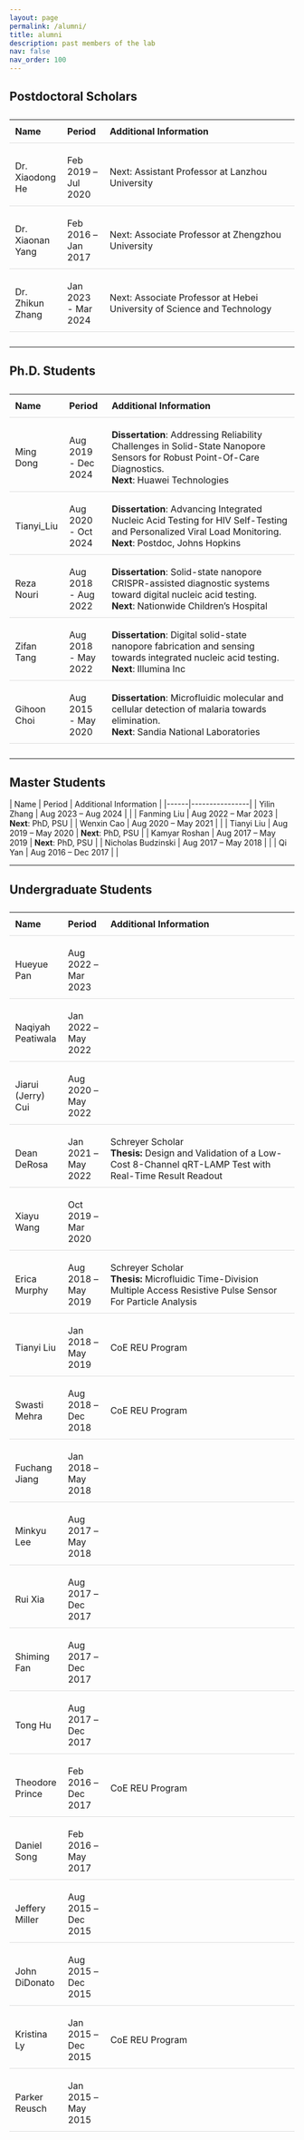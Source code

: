 ```yaml
---
layout: page
permalink: /alumni/
title: alumni
description: past members of the lab
nav: false
nav_order: 100
---
```


<style>
  table {
    width: 100%;
    table-layout: fixed;
    border-collapse: separate; /* Change from collapse to separate */
    border-spacing: 0 10px; /* Adds space between rows */
  }
  th, td {
    padding: 10px;
    border-bottom: 1px solid #ddd;
    text-align: left;
  }
  th:first-child, td:first-child {
    width: 15%;
  }
  th:nth-child(2), td:nth-child(2) {
    width: 15%;
  }
  th:last-child, td:last-child {
    width: 70%;
  }
</style>

## Postdoctoral Scholars

| Name | Period | Additional Information |
|------|--------|-----------------|
| Dr. Xiaodong He | Feb 2019 – Jul 2020 | Next: Assistant Professor at Lanzhou University |
| Dr. Xiaonan Yang | Feb 2016 – Jan 2017 | Next: Associate Professor at Zhengzhou University |
| Dr. Zhikun Zhang | Jan 2023 - Mar 2024 | Next: Associate Professor at Hebei University of Science and Technology |

---

## Ph.D. Students

| Name | Period | Additional Information |
|------|----------------|--------|
| Ming Dong | Aug 2019 - Dec 2024 | **Dissertation**: Addressing Reliability Challenges in Solid-State Nanopore Sensors for Robust Point-Of-Care Diagnostics. <br>**Next**: Huawei Technologies |
| Tianyi_Liu | Aug 2020 - Oct 2024 | **Dissertation**: Advancing Integrated Nucleic Acid Testing for HIV Self-Testing and Personalized Viral Load Monitoring. <br>**Next**: Postdoc, Johns Hopkins |
| Reza Nouri | Aug 2018 - Aug 2022 | **Dissertation**: Solid-state nanopore CRISPR-assisted diagnostic systems toward digital nucleic acid testing. <br>**Next**: Nationwide Children’s Hospital |
| Zifan Tang | Aug 2018 - May 2022 | **Dissertation**: Digital solid-state nanopore fabrication and sensing towards integrated nucleic acid testing. <br>**Next**: Illumina Inc |
| Gihoon Choi | Aug 2015 - May 2020 | **Dissertation**: Microfluidic molecular and cellular detection of malaria towards elimination. <br>**Next**: Sandia National Laboratories |

---

## Master Students

| Name | Period | Additional Information |
|------|----------------|
| Yilin Zhang |  Aug 2023 – Aug 2024 | |
| Fanming Liu |  Aug 2022 – Mar 2023 | **Next**: PhD, PSU |
| Wenxin Cao |  Aug 2020 – May 2021 | |
| Tianyi Liu  |  Aug 2019 – May 2020 | **Next**: PhD, PSU |
| Kamyar Roshan |  Aug 2017 – May 2019 | **Next**: PhD, PSU |
| Nicholas Budzinski |  Aug 2017 – May 2018 | |
| Qi Yan |  Aug 2016 – Dec 2017 | |

---

## Undergraduate Students

| Name | Period | Additional Information |
|------|--------|------------------------|
| Hueyue Pan | Aug 2022 – Mar 2023 |  |
| Naqiyah Peatiwala | Jan 2022 – May 2022 |  |
| Jiarui (Jerry) Cui | Aug 2020 – May 2022 |  |
| Dean DeRosa | Jan 2021 – May 2022 | Schreyer Scholar<br>**Thesis:** Design and Validation of a Low-Cost 8-Channel qRT-LAMP Test with Real-Time Result Readout |
| Xiayu Wang | Oct 2019 – Mar 2020 |  |
| Erica Murphy | Aug 2018 – May 2019 | Schreyer Scholar<br>**Thesis:** Microfluidic Time-Division Multiple Access Resistive Pulse Sensor For Particle Analysis |
| Tianyi Liu | Jan 2018 – May 2019 | CoE REU Program|
| Swasti Mehra | Aug 2018 – Dec 2018 | CoE REU Program |
| Fuchang Jiang | Jan 2018 – May 2018 |  |
| Minkyu Lee | Aug 2017 – May 2018 |  |
| Rui Xia | Aug 2017 – Dec 2017 |  |
| Shiming Fan | Aug 2017 – Dec 2017 |  |
| Tong Hu | Aug 2017 – Dec 2017 |  |
| Theodore Prince | Feb 2016 – Dec 2017 | CoE REU Program|
| Daniel Song | Feb 2016 – May 2017 |  |
| Jeffery Miller | Aug 2015 – Dec 2015 |  |
| John DiDonato | Aug 2015 – Dec 2015 |  |
| Kristina Ly | Jan 2015 – Dec 2015 | CoE REU Program|
| Parker Reusch | Jan 2015 – May 2015 |  |